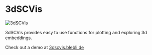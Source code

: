 # 3dSCVis

![3dSCVis](showcase.gif)

3dSCVis provides easy to use functions for plotting and exploring 3d embeddings.

Check out a demo at [3dscvis.blebli.de](http://3dscvis.blebli.de)

